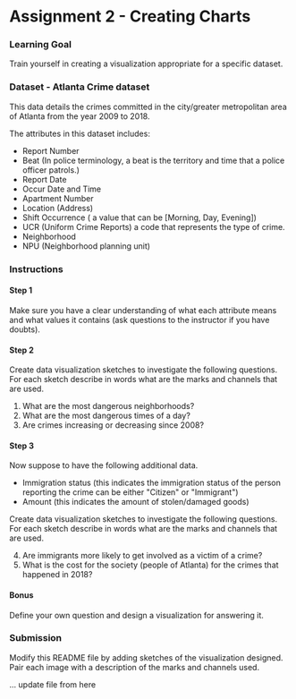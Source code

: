 # Assignment 2 - Creating Charts

### Learning Goal
Train yourself in creating a visualization appropriate for a specific dataset.

### Dataset - Atlanta Crime dataset

This data details the crimes committed in the city/greater metropolitan area of Atlanta from the year 2009 to 2018.

The attributes in this dataset includes: 

- Report Number
- Beat (In police terminology, a beat is the territory and time that a police officer patrols.)
- Report Date
- Occur Date and Time
- Apartment Number
- Location (Address)
- Shift Occurrence ( a value that can be [Morning, Day, Evening])
- UCR (Uniform Crime Reports) a code that represents the type of crime.
- Neighborhood
- NPU (Neighborhood planning unit)



### Instructions

#### Step 1

Make sure you have a clear understanding of what each attribute means and what values it contains (ask questions to the instructor if you have doubts).

#### Step 2

Create data visualization sketches to investigate the following questions. For each sketch describe in words what are the marks and channels that are used.

1. What are the most dangerous neighborhoods?
2. What are the most dangerous times of a day?
3. Are crimes increasing or decreasing since 2008?


#### Step 3

Now suppose to have the following additional data.

- Immigration status (this indicates the immigration status of the person reporting the crime can be either "Citizen" or "Immigrant")
- Amount (this indicates the amount of stolen/damaged goods)


Create data visualization sketches to investigate the following questions. For each sketch describe in words what are the marks and channels that are used.

4. Are immigrants more likely to get involved as a victim of a crime?
5. What is the cost for the society (people of Atlanta) for the crimes that happened in 2018?

#### Bonus

Define your own question and design a visualization for answering it.


### Submission

Modify this README file by adding sketches of the visualization designed. Pair each image with a description of the marks and channels used.

... update file from here
